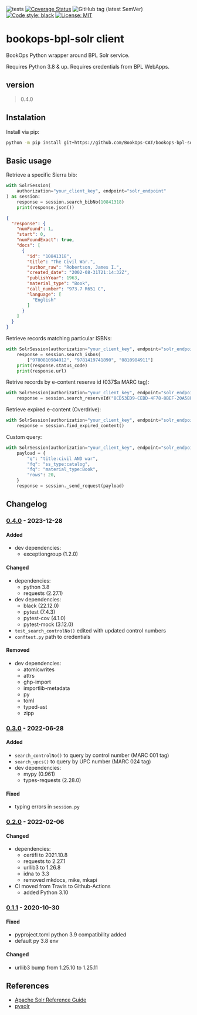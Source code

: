![tests](https://github.com/BookOps-CAT/bookops-bpl-solr/actions/workflows/unit-tests.yaml/badge.svg?branch=main) [![Coverage Status](https://coveralls.io/repos/github/BookOps-CAT/bookops-bpl-solr/badge.svg?branch=main)](https://coveralls.io/github/BookOps-CAT/bookops-bpl-solr?branch=main) ![GitHub tag (latest SemVer)](https://img.shields.io/github/v/tag/BookOps-CAT/bookops-bpl-solr) [![Code style: black](https://img.shields.io/badge/code%20style-black-000000.svg)](https://github.com/psf/black) [![License: MIT](https://img.shields.io/badge/License-MIT-yellow.svg)](https://opensource.org/licenses/MIT)

# bookops-bpl-solr client
BookOps Python wrapper around BPL Solr service.

Requires Python 3.8 & up.
Requires credentials from BPL WebApps.


## version

> 0.4.0

## Instalation
Install via pip:

```bash
python -m pip install git+https://github.com/BookOps-CAT/bookops-bpl-solr
```

## Basic usage

Retrieve a specific Sierra bib:
```python
with SolrSession(
    authorization="your_client_key", endpoint="solr_endpoint"
) as session:
    response = session.search_bibNo(10841318)
    print(response.json())

```
```json
{
  "response": {
    "numFound": 1,
    "start": 0,
    "numFoundExact": true,
    "docs": [
      {
        "id": "10841318",
        "title": "The Civil War.",
        "author_raw": "Robertson, James I.",
        "created_date": "2002-08-31T21:14:32Z",
        "publishYear": 1963,
        "material_type": "Book",
        "call_number": "973.7 R651 C",
        "language": [
          "English"
        ]
      }
    ]
  }
}
```

Retrieve records matching particular ISBNs:
```python
with SolrSession(authorization="your_client_key", endpoint="solr_endpoint") as session:
    response = session.search_isbns(
        ["9780810984912", "9781419741890", "0810984911"]
    print(response.status_code)
    print(response.url)
```

Retrive records by e-content reserve id (037$a MARC tag):
```python
with SolrSession(authorization="your_client_key", endpoint="solr_endpoint") as session:
    response = session.search_reserveId("8CD53ED9-CEBD-4F78-8BEF-20A58F6F3857")
```

Retrieve expired e-content (Overdrive):
```python
with SolrSession(authorization="your_client_key", endpoint="solr_endpoint") as session:
    response = session.find_expired_content()
```

Custom query:
```python
with SolrSession(authorization="your_client_key", endpoint="solr_endpoint") as session:
    payload = {
        "q": "title:civil AND war",
        "fq": "ss_type:catalog",
        "fq": "material_type:Book",
        "rows": 20,
    }
    response = session._send_request(payload)
```

## Changelog

### [0.4.0] - 2023-12-28
#### Added
+ dev dependencies:
    + exceptiongroup (1.2.0)
#### Changed
+ dependencies:
    + python 3.8
    + requests (2.27.1)
+ dev dependencies:
    + black (22.12.0)
    + pytest (7.4.3)
    + pytest-cov (4.1.0)
    + pytest-mock (3.12.0)
+ `test_search_controlNo()` edited with updated control numbers 
+ `conftest.py` path to credentials

#### Removed
 + dev dependencies:
    + atomicwrites
    + attrs
    + ghp-import
    + importlib-metadata
    + py
    + toml
    + typed-ast
    + zipp

### [0.3.0] - 2022-06-28
#### Added
+ `search_controlNo()` to query by control number (MARC 001 tag)
+ `search_upcs()` to query by UPC number (MARC 024 tag)
+ dev dependencies:
    + mypy (0.961)
    + types-requests (2.28.0)

#### Fixed
+ typing errors in `session.py`

### [0.2.0] - 2022-02-06
#### Changed
+ dependencies:
    + certifi to 2021.10.8
    + requests to 2.27.1
    + urllib3 to 1.26.8
    + idna to 3.3
    + removed mkdocs, mike, mkapi
+ CI moved from Travis to Github-Actions
    + added Python 3.10

### [0.1.1] - 2020-10-30
#### Fixed
+ pyproject.toml python 3.9 compatibility added
+ default py 3.8 env
#### Changed
+ urllib3 bump from 1.25.10 to 1.25.11

## References

+ [Apache Solr Reference Guide](https://lucene.apache.org/solr/guide/8_6/)
+ [pysolr](https://pypi.org/project/pysolr/)

[0.3.0]: https://github.com/BookOps-CAT/bookops-bpl-solr/compare/v0.2.0...v0.3.0
[0.2.0]: https://github.com/BookOps-CAT/bookops-bpl-solr/compare/v0.1.1...v0.2.0
[0.1.1]: https://github.com/BookOps-CAT/bookops-bpl-solr/compare/v0.1.0...v0.1.1
[0.3.0]: https://github.com/BookOps-CAT/bookops-bpl-solr/compare/v0.2.0...v0.3.0
[0.4.0]: https://github.com/BookOps-CAT/bookops-bpl-solr/compare/v0.3.0...v0.4.0